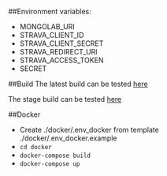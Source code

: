 ##Environment variables:
 - MONGOLAB_URI
 - STRAVA_CLIENT_ID
 - STRAVA_CLIENT_SECRET
 - STRAVA_REDIRECT_URI
 - STRAVA_ACCESS_TOKEN
 - SECRET

##Build
The latest build can be tested [here](https://strava-challenger.herokuapp.com/)

The stage build can be tested [here](https://strava-challenger-stage.herokuapp.com/)


##Docker

- Create ./docker/.env_docker from template ./docker/.env_docker.example
- `cd docker`
- `docker-compose build`
- `docker-compose up`

